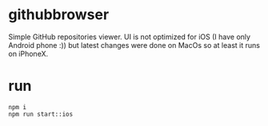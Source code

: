 # githubbrowser

Simple GitHub repositories viewer. UI is not optimized for iOS (I have only Android phone :)) but latest changes were done on MacOs so at least it runs on iPhoneX.

# run

```
npm i
npm run start::ios
```
